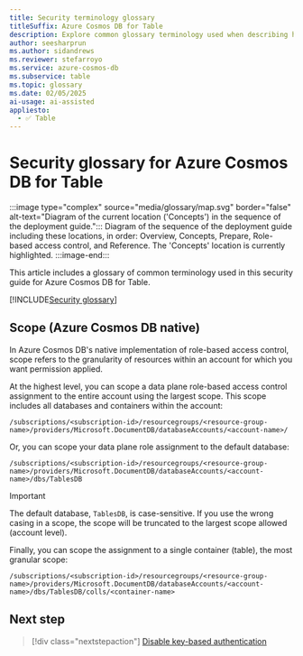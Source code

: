 ```yaml
---
title: Security terminology glossary
titleSuffix: Azure Cosmos DB for Table
description: Explore common glossary terminology used when describing how to managed role-based access control within Azure Cosmos DB for Table.
author: seesharprun
ms.author: sidandrews
ms.reviewer: stefarroyo
ms.service: azure-cosmos-db
ms.subservice: table
ms.topic: glossary
ms.date: 02/05/2025
ai-usage: ai-assisted
appliesto:
  - ✅ Table
---
```


# Security glossary for Azure Cosmos DB for Table

:::image type="complex" source="media/glossary/map.svg" border="false" alt-text="Diagram of the current location ('Concepts') in the sequence of the deployment guide.":::
Diagram of the sequence of the deployment guide including these locations, in order: Overview, Concepts, Prepare, Role-based access control, and Reference. The 'Concepts' location is currently highlighted.
:::image-end:::

This article includes a glossary of common terminology used in this security guide for Azure Cosmos DB for Table.

[!INCLUDE[Security glossary](../../includes/security-glossary.md)]

## Scope (Azure Cosmos DB native)

In Azure Cosmos DB's native implementation of role-based access control, scope refers to the granularity of resources within an account for which you want permission applied.

At the highest level, you can scope a data plane role-based access control assignment to the entire account using the largest scope. This scope includes all databases and containers within the account:

```output
/subscriptions/<subscription-id>/resourcegroups/<resource-group-name>/providers/Microsoft.DocumentDB/databaseAccounts/<account-name>/
```

Or, you can scope your data plane role assignment to the default database:

```output
/subscriptions/<subscription-id>/resourcegroups/<resource-group-name>/providers/Microsoft.DocumentDB/databaseAccounts/<account-name>/dbs/TablesDB
```

> [!IMPORTANT]
> The default database, `TablesDB`, is case-sensitive. If you use the wrong casing in a scope, the scope will be truncated to the largest scope allowed (account level).

Finally, you can scope the assignment to a single container (table), the most granular scope:

```output
/subscriptions/<subscription-id>/resourcegroups/<resource-group-name>/providers/Microsoft.DocumentDB/databaseAccounts/<account-name>/dbs/TablesDB/colls/<container-name>
```

## Next step

> [!div class="nextstepaction"]
> [Disable key-based authentication](how-to-disable-key-based-authentication.md)
